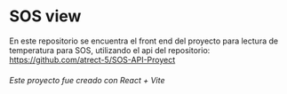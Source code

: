 # SOS view  
En este repositorio se encuentra el front end del proyecto para lectura de temperatura para SOS, utilizando el api del repositorio: https://github.com/atrect-5/SOS-API-Proyect  



###### Este proyecto fue creado con React + Vite

<!--
This template provides a minimal setup to get React working in Vite with HMR and some ESLint rules.

Currently, two official plugins are available:

- [@vitejs/plugin-react](https://github.com/vitejs/vite-plugin-react/blob/main/packages/plugin-react/README.md) uses [Babel](https://babeljs.io/) for Fast Refresh
- [@vitejs/plugin-react-swc](https://github.com/vitejs/vite-plugin-react-swc) uses [SWC](https://swc.rs/) for Fast Refresh
-->
